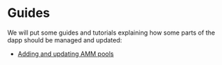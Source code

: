 # Guides

We will put some guides and tutorials explaining how some parts of the dapp should be managed and updated:

- [Adding and updating AMM pools](./AMM_Pools.md)

